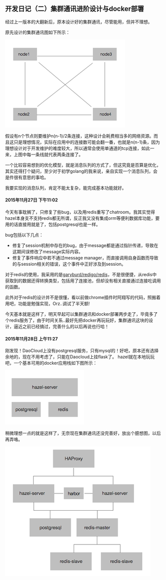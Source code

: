 开发日记（二）集群通讯进阶设计与docker部署
-------------------------
经过上一版本的大翻新后，原本设计好的集群通讯，尽管能用，但并不理想。

原先设计的集群通讯图如下所示：

![原集群通讯图](../images/cluster-communication-design.png)

假设有n个节点则要维护n(n-1)/2条连接，这种设计会耗费相当多的网络资源。而且这只是理想情况，实际在应用中的连接数可能会翻一番，也就是n(n-1)条，因为理想设计对于开发维护的难度较大，所以通常会使用单通道的tcp连接，如此一来，上图中每一条线就代表两条连接了。

一个比较容易想到的优化模型，就是消息队列的方式了，但这究竟是否算是优化，其实还得打个疑问，至少对于初学golang的我来说，亲自实现一个消息队列，会是件很有意思的事哈。

我要实现的消息队列，肯定不能太复杂，能完成基本功能就好。

#### 2015年11月27日 下午11:02
今天有事耽搁了，只修复了些bug，以及用redis重写了chatroom。我其实觉得hazel本身支不支持redis都无所谓，反正我又没有集成orm等便利数据库功能，要用的话直接用就是了，包括postgresql也是一样。

bug包括以下几点：

- 修复了session机制中存在的bug，由于message都是通过指针传递，导致在这期间误修改了message实际内容。
- 修复了事件响应中若不通过message manager，而直接调用自身函数而导致的与session相关的错误，这个事件中正好涉及到session。

对于redis的使用，我采用的是[garyburd/redigo/redis]("github.com/garyburd/redigo/redis")，不是很便捷，从redis中获取到的数据还得转换类型，包括用了连接池，但却没有相关直接通过连接吃调用的函数。

此外对于redis的设计并不是很懂，看以前做chrome插件时阿翔写的代码，照搬着用吧，功能是勉强实现，Orz..调试了半天额!

今天基本就是这样了，明天早起可以集群通讯和docker部署两步走了，毕竟多了个redis服务了，由于时间关系..最好先把docker再玩玩好，集群通讯这块的设计，逼近之前已经搞过，完善什么的以后再说也行哈！

#### 2015年11月28日 上午11:27
刚发现！DaoCloud上没有postgresql服务，只有mysql的！好吧，原本还有选择余地的，现在不用考虑了，只能在Daocloud上挂flask了。 hazel就在本地玩玩吧，一个基本可用的docker应用栈如下图所示：

![基本可用docker部署](../images/docker-simple-deployment.png)

稍微理想一点的就是这样了，无奈现在集群通讯还没完善好，放出个臆想图，以后再弄咯。

![臆想中的docker部署](../images/docker-express-deployment.png)
